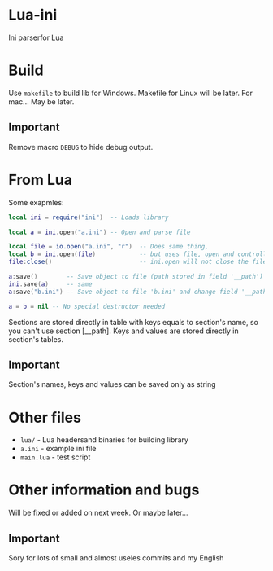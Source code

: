 # Lua-ini
Ini parserfor Lua

# Build
Use `makefile` to build lib for Windows.
Makefile for Linux will be later.
For mac... May be later.

## Important
Remove macro `DEBUG` to hide debug output.

# From Lua
Some exapmles:
```Lua
local ini = require("ini")  -- Loads library

local a = ini.open("a.ini") -- Open and parse file

local file = io.open("a.ini", "r")  -- Does same thing,
local b = ini.open(file)            -- but uses file, open and controlled by Lua
file:close()                        -- ini.open will not close the file from Lua

a:save()        -- Save object to file (path stored in field '__path')
ini.save(a)     -- same
a:save("b.ini") -- Save object to file 'b.ini' and change field '__path'

a = b = nil -- No special destructor needed
```

Sections are stored directly in table with keys equals to section's name, so you can't use section \[__path\].
Keys and values are stored directly in section's tables.

## Important
Section's names, keys and values can be saved only as string

# Other files
- `lua/` - Lua headersand binaries for building library
- `a.ini` - example ini file
- `main.lua` - test script

# Other information and bugs
Will be fixed or added on next week. Or maybe later...

## Important
Sory for lots of small and almost useles commits and my English